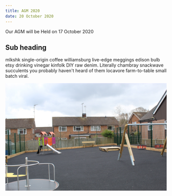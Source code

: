 ```yaml
---
title: AGM 2020
date: 20 October 2020
---
```





Our AGM will be Held on 17 October 2020

## Sub heading


mlkshk single-origin coffee williamsburg live-edge meggings edison bulb etsy drinking vinegar kinfolk DIY raw denim. Literally chambray snackwave succulents you probably haven't heard of them locavore farm-to-table small batch viral.


![Alt text here](../../images/playground.JPG)